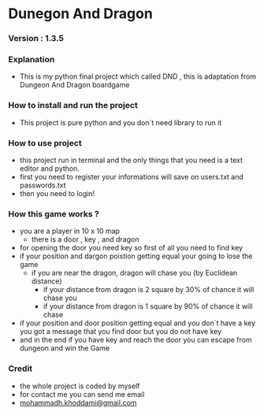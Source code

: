 # Dunegon And Dragon
### Version : 1.3.5

### Explanation
 - This is my python final project which called DND , this is adaptation from Dungeon And Dragon boardgame

 ### How to install and run the project
- This project is pure python and you don`t need library to run it

### How to use project
- this project run in terminal and the only things that you need is a text editor and python.
- first you need to register your informations will save on users.txt and passwords.txt
-   then you need to login!

### How this game works ?
- you are a player in 10 x 10 map
    - there is a door , key , and dragon
- for opening the door you need key so first of all you need to find key
- if your position and dargon poistion getting equal your going to lose the game 
    - if you are near the dragon, dragon will chase you (by Euclidean distance)
        - if your distance from dragon is 2 square by 30% of chance it will chase you
        - if your distance from dragon is 1 square by 90% of chance it will chase
- if your position and door position getting equal and you don`t have a key you got a message that you find door but you do not have key
- and in the end if you have key and reach the door you can escape from dungeon and win the Game

### Credit
- the whole project is coded by myself 
- for contact me you can send me email
- mohammadh.khoddami@gmail.com

